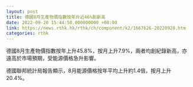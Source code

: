 ```yaml
---
layout: post
title: 德國8月生產物價指數按年升近46%創新高
date: 2022-09-20 15:44:50.000000000 +08:00
link: https://news.rthk.hk/rthk/ch/component/k2/1667626-20220920.htm
categories: rthk
---
```


德國8月生產物價指數按年上升45.8%，按月上升7.9%，兩者均創紀錄新高，亦遠高於市場預期，受能源價格急升影響。

德國聯邦統計局報告顯示，8月能源價格按年平均上升約1.4倍，按月上升20.4%。
